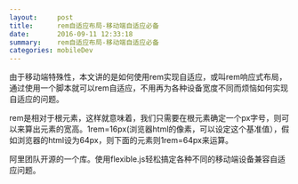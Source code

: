 ```yaml
---
layout:     post
title:      rem自适应布局-移动端自适应必备
date:       2016-09-11 12:33:18
summary:    rem自适应布局-移动端自适应必备
categories: mobileDev 
---
```


由于移动端特殊性，本文讲的是如何使用rem实现自适应，或叫rem响应式布局，通过使用一个脚本就可以rem自适应，不用再为各种设备宽度不同而烦恼如何实现自适应的问题。

rem是相对于根元素<html>，这样就意味着，我们只需要在根元素确定一个px字号，则可以来算出元素的宽高。1rem=16px(浏览器html的像素，可以设定这个基准值），假如浏览器的html设为64px，则下面的元素则1rem=64px来运算。

阿里团队开源的一个库。使用flexible.js轻松搞定各种不同的移动端设备兼容自适应问题。
